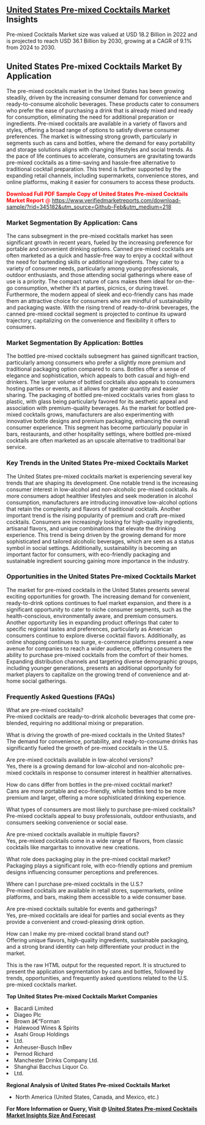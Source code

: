 <h2><a href="https://www.verifiedmarketreports.com/download-sample/?rid=345182&amp;utm_source=Github-Feb&amp;utm_medium=218" target="_blank">United States Pre-mixed Cocktails Market</a> Insights</h2><p>Pre-mixed Cocktails Market size was valued at USD 18.2 Billion in 2022 and is projected to reach USD 36.1 Billion by 2030, growing at a CAGR of 9.1% from 2024 to 2030.</p><p> <h2>United States Pre-mixed Cocktails Market By Application</h2> <p>The pre-mixed cocktails market in the United States has been growing steadily, driven by the increasing consumer demand for convenience and ready-to-consume alcoholic beverages. These products cater to consumers who prefer the ease of purchasing a drink that is already mixed and ready for consumption, eliminating the need for additional preparation or ingredients. Pre-mixed cocktails are available in a variety of flavors and styles, offering a broad range of options to satisfy diverse consumer preferences. The market is witnessing strong growth, particularly in segments such as cans and bottles, where the demand for easy portability and storage solutions aligns with changing lifestyles and social trends. As the pace of life continues to accelerate, consumers are gravitating towards pre-mixed cocktails as a time-saving and hassle-free alternative to traditional cocktail preparation. This trend is further supported by the expanding retail channels, including supermarkets, convenience stores, and online platforms, making it easier for consumers to access these products. <p><span class=""><span style="color: #ff0000;"><strong>Download Full PDF Sample Copy of United States Pre-mixed Cocktails Market Report</strong> @ </span><a href="https://www.verifiedmarketreports.com/download-sample/?rid=345182&amp;utm_source=Github-Feb&amp;utm_medium=218" target="_blank">https://www.verifiedmarketreports.com/download-sample/?rid=345182&amp;utm_source=Github-Feb&amp;utm_medium=218</a></span></p></p> <h3>Market Segmentation By Application: Cans</h3> <p>The cans subsegment in the pre-mixed cocktails market has seen significant growth in recent years, fueled by the increasing preference for portable and convenient drinking options. Canned pre-mixed cocktails are often marketed as a quick and hassle-free way to enjoy a cocktail without the need for bartending skills or additional ingredients. They cater to a variety of consumer needs, particularly among young professionals, outdoor enthusiasts, and those attending social gatherings where ease of use is a priority. The compact nature of cans makes them ideal for on-the-go consumption, whether it’s at parties, picnics, or during travel. Furthermore, the modern appeal of sleek and eco-friendly cans has made them an attractive choice for consumers who are mindful of sustainability and packaging waste. With the rising trend of ready-to-drink beverages, the canned pre-mixed cocktail segment is projected to continue its upward trajectory, capitalizing on the convenience and flexibility it offers to consumers.</p> <h3>Market Segmentation By Application: Bottles</h3> <p>The bottled pre-mixed cocktails subsegment has gained significant traction, particularly among consumers who prefer a slightly more premium and traditional packaging option compared to cans. Bottles offer a sense of elegance and sophistication, which appeals to both casual and high-end drinkers. The larger volume of bottled cocktails also appeals to consumers hosting parties or events, as it allows for greater quantity and easier sharing. The packaging of bottled pre-mixed cocktails varies from glass to plastic, with glass being particularly favored for its aesthetic appeal and association with premium-quality beverages. As the market for bottled pre-mixed cocktails grows, manufacturers are also experimenting with innovative bottle designs and premium packaging, enhancing the overall consumer experience. This segment has become particularly popular in bars, restaurants, and other hospitality settings, where bottled pre-mixed cocktails are often marketed as an upscale alternative to traditional bar service.</p> <h3>Key Trends in the United States Pre-mixed Cocktails Market</h3> <p>The United States pre-mixed cocktails market is experiencing several key trends that are shaping its development. One notable trend is the increasing consumer interest in low-alcohol and non-alcoholic pre-mixed cocktails. As more consumers adopt healthier lifestyles and seek moderation in alcohol consumption, manufacturers are introducing innovative low-alcohol options that retain the complexity and flavors of traditional cocktails. Another important trend is the rising popularity of premium and craft pre-mixed cocktails. Consumers are increasingly looking for high-quality ingredients, artisanal flavors, and unique combinations that elevate the drinking experience. This trend is being driven by the growing demand for more sophisticated and tailored alcoholic beverages, which are seen as a status symbol in social settings. Additionally, sustainability is becoming an important factor for consumers, with eco-friendly packaging and sustainable ingredient sourcing gaining more importance in the industry.</p> <h3>Opportunities in the United States Pre-mixed Cocktails Market</h3> <p>The market for pre-mixed cocktails in the United States presents several exciting opportunities for growth. The increasing demand for convenient, ready-to-drink options continues to fuel market expansion, and there is a significant opportunity to cater to niche consumer segments, such as the health-conscious, environmentally aware, and premium consumers. Another opportunity lies in expanding product offerings that cater to specific regional tastes and preferences, particularly as American consumers continue to explore diverse cocktail flavors. Additionally, as online shopping continues to surge, e-commerce platforms present a new avenue for companies to reach a wider audience, offering consumers the ability to purchase pre-mixed cocktails from the comfort of their homes. Expanding distribution channels and targeting diverse demographic groups, including younger generations, presents an additional opportunity for market players to capitalize on the growing trend of convenience and at-home social gatherings.</p> <h3>Frequently Asked Questions (FAQs)</h3> <p>What are pre-mixed cocktails? <br> Pre-mixed cocktails are ready-to-drink alcoholic beverages that come pre-blended, requiring no additional mixing or preparation.</p> <p>What is driving the growth of pre-mixed cocktails in the United States? <br> The demand for convenience, portability, and ready-to-consume drinks has significantly fueled the growth of pre-mixed cocktails in the U.S.</p> <p>Are pre-mixed cocktails available in low-alcohol versions? <br> Yes, there is a growing demand for low-alcohol and non-alcoholic pre-mixed cocktails in response to consumer interest in healthier alternatives.</p> <p>How do cans differ from bottles in the pre-mixed cocktail market? <br> Cans are more portable and eco-friendly, while bottles tend to be more premium and larger, offering a more sophisticated drinking experience.</p> <p>What types of consumers are most likely to purchase pre-mixed cocktails? <br> Pre-mixed cocktails appeal to busy professionals, outdoor enthusiasts, and consumers seeking convenience or social ease.</p> <p>Are pre-mixed cocktails available in multiple flavors? <br> Yes, pre-mixed cocktails come in a wide range of flavors, from classic cocktails like margaritas to innovative new creations.</p> <p>What role does packaging play in the pre-mixed cocktail market? <br> Packaging plays a significant role, with eco-friendly options and premium designs influencing consumer perceptions and preferences.</p> <p>Where can I purchase pre-mixed cocktails in the U.S.? <br> Pre-mixed cocktails are available in retail stores, supermarkets, online platforms, and bars, making them accessible to a wide consumer base.</p> <p>Are pre-mixed cocktails suitable for events and gatherings? <br> Yes, pre-mixed cocktails are ideal for parties and social events as they provide a convenient and crowd-pleasing drink option.</p> <p>How can I make my pre-mixed cocktail brand stand out? <br> Offering unique flavors, high-quality ingredients, sustainable packaging, and a strong brand identity can help differentiate your product in the market.</p>  This is the raw HTML output for the requested report. It is structured to present the application segmentation by cans and bottles, followed by trends, opportunities, and frequently asked questions related to the U.S. pre-mixed cocktails market.</p><p><strong>Top United States Pre-mixed Cocktails Market Companies</strong></p><div data-test-id=""><p><li>Bacardi Limited</li><li> Diageo Plc</li><li> Brown â€“Forman</li><li> Halewood Wines & Spirits</li><li> Asahi Group Holdings</li><li> Ltd.</li><li> Anheuser-Busch InBev</li><li> Pernod Richard</li><li> Manchester Drinks Company Ltd.</li><li> Shanghai Bacchus Liquor Co.</li><li> Ltd.</li></p><div><strong>Regional Analysis of&nbsp;United States Pre-mixed Cocktails Market</strong></div><ul><li dir="ltr"><p dir="ltr">North America&nbsp;(United States, Canada, and Mexico, etc.)</p></li></ul><p><strong>For More Information or Query, Visit @&nbsp;</strong><strong><a href="https://www.verifiedmarketreports.com/product/pre-mixed-cocktails-market/?utm_source=Github-Feb&amp;utm_medium=218" target="_blank">United States Pre-mixed Cocktails Market Insights Size And Forecast</a></strong></p></div>
